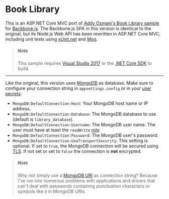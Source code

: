 # Book Library
This is an ASP.NET Core MVC port of [Addy Osmani's Book Library sample](https://github.com/addyosmani/backbone-fundamentals/tree/gh-pages/practicals/exercise-2)
for [Backbone.js](https://github.com/jashkenas/backbone). The Backbone.js SPA in this version is identical to the original, but its Node.js Web API has been 
rewritten in ASP.NET Core MVC, including unit tests using [xUnit.net](https://github.com/xunit/xunit) and [Moq](https://github.com/moq/moq4).

>##### Note
>This sample requires [Visual Studio 2017](https://www.visualstudio.com/download) or the [.NET Core SDK](https://www.microsoft.com/net/download/core) to build. 

****

Like the original, this version uses [MongoDB](https://www.mongodb.com/) as database. Make sure to configure your connection string in `appsettings.config` 
or in your [user secrets](https://docs.microsoft.com/en-us/aspnet/core/security/app-secrets):
- `MongoDB:DefaultConnection:Host`: Your MongoDB host name or IP address.
- `MongoDB:DefaultConnection:Database`: The MongoDB database to use (default is `library_database`).
- `MongoDB:DefaultConnection:Username`: The MongoDB user name. The user must have at least the `readWrite` [role](https://docs.mongodb.com/manual/reference/built-in-roles/#database-user-roles).
- `MongoDB:DefaultConnection:Password`: The MongoDB user's password.
- `MongoDB:DefaultConnection:UseTransportSecurity`: This setting is optional. If set to `true`, the MongoDB connection will be secured using [TLS](https://docs.mongodb.com/manual/tutorial/configure-ssl/). If not set or set to `false` the connection is **not** encrypted.

>##### Note
>Why not simply use a [MongoDB URI](https://docs.mongodb.com/manual/reference/connection-string/) as connection string? Because I've run into numerous problems with applications and drivers that can't deal with passwords
>containing punctuation characters or symbols like `@` in MongoDB URIs. 
